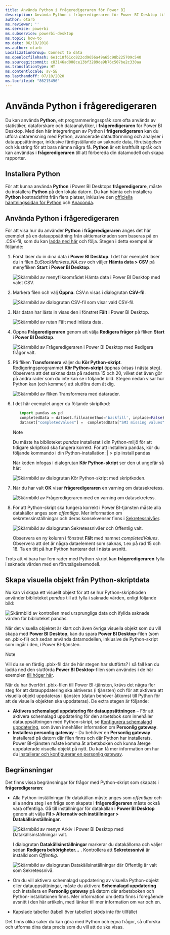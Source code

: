 ```yaml
---
title: Använda Python i frågeredigeraren för Power BI
description: Använda Python i frågeredigeraren för Power BI Desktop till avancerade analyser
author: otarb
ms.reviewer: ''
ms.service: powerbi
ms.subservice: powerbi-desktop
ms.topic: how-to
ms.date: 06/18/2018
ms.author: otarb
LocalizationGroup: Connect to data
ms.openlocfilehash: 6e1c18f61cc822cd9656a49a65c98b225709c540
ms.sourcegitcommit: c83146ad008ce13bf3289de9b76c507be2c330aa
ms.translationtype: HT
ms.contentlocale: sv-SE
ms.lasthandoff: 07/10/2020
ms.locfileid: "86215496"
---
```

# <a name="use-python-in-query-editor"></a>Använda Python i frågeredigeraren
Du kan använda **Python**, ett programmeringsspråk som ofta används av statistiker, dataforskare och dataanalytiker, i **frågeredigeraren** för Power BI Desktop. Med den här integreringen av Python i **frågeredigeraren** kan du utföra datarensning med Python, avancerade datautformning och analyser i datauppsättningar, inklusive färdigställande av saknade data, förutsägelser och klustring för att bara nämna några få. **Python** är ett kraftfullt språk och kan användas i **frågeredigeraren** till att förbereda din datamodell och skapa rapporter.

## <a name="installing-python"></a>Installera Python
För att kunna använda **Python** i Power BI Desktops **frågeredigerare**, måste du installera **Python** på den lokala datorn. Du kan hämta och installera **Python** kostnadsfritt från flera platser, inklusive den [officiella hämtningssidan för Python](https://www.python.org/) och [Anaconda](https://anaconda.org/anaconda/python/).

## <a name="using-python-in-query-editor"></a>Använda Python i frågeredigeraren
För att visa hur du använder **Python** i **frågeredigeraren** anges det här exemplet på en datauppsättning från aktiemarknaden som baseras på en .CSV-fil, som du kan [ladda ned här](https://download.microsoft.com/download/F/8/A/F8AA9DC9-8545-4AAE-9305-27AD1D01DC03/EuStockMarkets_NA.csv) och följa. Stegen i detta exempel är följande:

1. Först läser du in dina data i **Power BI Desktop**. I det här exemplet läser du in filen *EuStockMarkets_NA.csv* och väljer **Hämta data > CSV** på menyfliken **Start** i **Power BI Desktop**.
   
   ![Skärmbild av menyfliksområdet Hämta data i Power BI Desktop med valet CSV.](media/desktop-python-in-query-editor/python-in-query-editor-1.png)
2. Markera filen och välj **Öppna**. CSV:n visas i dialogrutan **CSV-fil**.
   
   ![Skärmbild av dialogrutan CSV-fil som visar vald CSV-fil.](media/desktop-python-in-query-editor/python-in-query-editor-2.png)
3. När datan har lästs in visas den i fönstret **Fält** i Power BI Desktop.
   
   ![Skärmbild av rutan Fält med inlästa data.](media/desktop-python-in-query-editor/python-in-query-editor-3.png)
4. Öppna **Frågeredigeraren** genom att välja **Redigera frågor** på fliken **Start** i **Power BI Desktop**.
   
   ![Skärmbild av Frågeredigeraren i Power BI Desktop med Redigera frågor valt.](media/desktop-python-in-query-editor/python-in-query-editor-4.png)
5. På fliken **Transformera** väljer du **Kör Python-skript**. Redigeringsprogrammet **Kör Python-skript** öppnas (visas i nästa steg). Observera att det saknas data på raderna 15 och 20, vilket det även gör på andra rader som du inte kan se i följande bild. Stegen nedan visar hur Python kan (och kommer) att slutföra dem åt dig.
   
   ![Skärmbild av fliken Transformera med datarader.](media/desktop-python-in-query-editor/python-in-query-editor-5.png)
6. I det här exemplet anger du följande skriptkod:
   
    ```python
       import pandas as pd
       completedData = dataset.fillna(method='backfill', inplace=False)
       dataset["completedValues"] =  completedData["SMI missing values"]
   ```

   > [!NOTE]
   > Du måste ha biblioteket *pandas* installerat i din Python-miljö för att tidigare skriptkod ska fungera korrekt. För att installera pandas, kör du följande kommando i din Python-installation: |      > pip install pandas
   > 
   > 
   
   När koden infogas i dialogrutan **Kör Python-skript** ser den ut ungefär så här:
   
   ![Skärmbild av dialogrutan Kör Python-skript med skriptkoden.](media/desktop-python-in-query-editor/python-in-query-editor-5b.png)
7. När du har valt **OK** visar **frågeredigeraren** en varning om datasekretess.
   
   ![Skärmbild av Frågeredigeraren med en varning om datasekretess.](media/desktop-python-in-query-editor/python-in-query-editor-6.png)
8. För att Python-skript ska fungera korrekt i Power BI-tjänsten måste alla datakällor anges som *offentliga*. Mer information om sekretessinställningar och deras konsekvenser finns i [Sekretessnivåer](../admin/desktop-privacy-levels.md).
   
   ![Skärmbild av dialogrutan Sekretessnivåer och Offentlig valt.](media/desktop-python-in-query-editor/python-in-query-editor-7.png)
   
   Observera en ny kolumn i fönstret **Fält** med namnet *completedValues*. Observera att det är några dataelement som saknas, t.ex på rad 15 och 18. Ta en titt på hur Python hanterar det i nästa avsnitt.
   

Trots att vi bara har fem rader med Python-skript kan **frågeredigeraren** fylla i saknade värden med en förutsägelsemodell.

## <a name="creating-visuals-from-python-script-data"></a>Skapa visuella objekt från Python-skriptdata
Nu kan vi skapa ett visuellt objekt för att se hur Python-skriptkoden använder biblioteket *pandas* till att fylla i saknade värden, enligt följande bild:

![Skärmbild av kontrollen med ursprungliga data och ifyllda saknade värden för biblioteket pandas.](media/desktop-python-in-query-editor/python-in-query-editor-8.png)

När det visuella objektet är klart och även övriga visuella objekt som du vill skapa med **Power BI Desktop**, kan du spara **Power BI Desktop**-filen (som en .pbix-fil) och sedan använda datamodellen, inklusive de Python-skript som ingår i den, i Power BI-tjänsten.

> [!NOTE]
> Vill du se en färdig .pbix-fil där de här stegen har slutförts? I så fall kan du ladda ned den slutförda **Power BI Desktop**-filen som användes i de här exemplen [till höger här](https://download.microsoft.com/download/A/B/C/ABCF5589-B88F-49D4-ADEB-4A623589FC09/Complete%20Values%20with%20Python%20in%20PQ.pbix).

När du har överfört .pbix-filen till Power BI-tjänsten, krävs det några fler steg för att datauppdatering ska aktiveras (i tjänsten) och för att aktivera att visuella objekt uppdateras i tjänsten (datan behöver åtkomst till Python för att de visuella objekten ska uppdateras). De extra stegen är följande:

* **Aktivera schemalagd uppdatering för datauppsättningen** – För att aktivera schemalagd uppdatering för den arbetsbok som innehåller datauppsättningen med Python-skript, se [Konfigurera schemalagd uppdatering](refresh-scheduled-refresh.md), som även innehåller information om **Personlig gateway**.
* **Installera personlig gateway** – Du behöver en **Personlig gateway** installerad på datorn där filen finns och där Python har installerats. Power BI-tjänsten måste komma åt arbetsboken och kunna återge uppdaterade visuella objekt på nytt. Du kan få mer information om hur du [installerar och konfigurerar en personlig gateway](service-gateway-personal-mode.md).

## <a name="limitations"></a>Begränsningar
Det finns vissa begränsningar för frågor med Python-skript som skapats i **frågeredigeraren**:

* Alla Python-inställningar för datakällan måste anges som *offentliga* och alla andra steg i en fråga som skapats i **frågeredigeraren** måste också vara offentliga. Gå till inställningar för datakällan i **Power BI Desktop** genom att välja **Fil > Alternativ och inställningar > Datakällsinställningar**.
  
  ![Skärmbild av menyn Arkiv i Power BI Desktop med Datakällsinställningar valt.](media/desktop-python-in-query-editor/python-in-query-editor-9.png)
  
  I dialogrutan **Datakällsinställningar** markerar du datakällorna och väljer sedan **Redigera behörigheter...** . Kontrollera att **Sekretessnivå** är inställd som *Offentlig*.
  
  ![Skärmbild av dialogrutan Datakällsinställningar där Offentlig är valt som Sekretessnivå.](media/desktop-python-in-query-editor/python-in-query-editor-10.png)    
* Om du vill aktivera schemalagd uppdatering av visuella Python-objekt eller datauppsättningar, måste du aktivera **Schemalagd uppdatering** och installera en **Personlig gateway** på datorn där arbetsboken och Python-installationen finns. Mer information om detta finns i föregående avsnitt i den här artikeln, med länkar till mer information om var och en.
* Kapslade tabeller (tabell över tabeller) stöds inte för tillfället 

Det finns olika saker du kan göra med Python och egna frågor, så utforska och utforma dina data precis som du vill att de ska visas.

